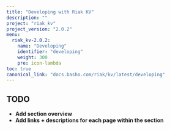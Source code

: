 ```yaml
---
title: "Developing with Riak KV"
description: ""
project: "riak_kv"
project_version: "2.0.2"
menu:
  riak_kv-2.0.2:
    name: "Developing"
    identifier: "developing"
    weight: 300
    pre: icon-lambda
toc: true
canonical_link: "docs.basho.com/riak/kv/latest/developing"
---
```


## TODO

- **Add section overview**
- **Add links + descriptions for each page within the section**
